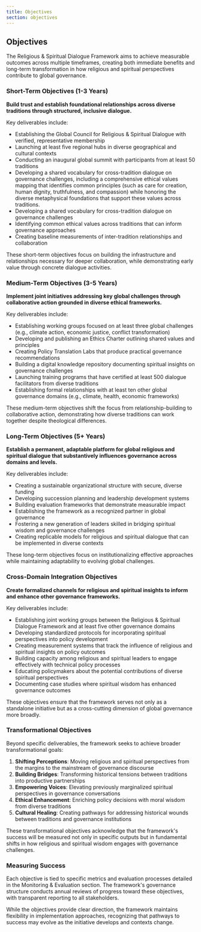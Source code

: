 ```yaml
---
title: Objectives
section: objectives
---
```


## Objectives

The Religious & Spiritual Dialogue Framework aims to achieve measurable outcomes across multiple timeframes, creating both immediate benefits and long-term transformation in how religious and spiritual perspectives contribute to global governance.

### Short-Term Objectives (1-3 Years)

**Build trust and establish foundational relationships across diverse traditions through structured, inclusive dialogue.**

Key deliverables include:
- Establishing the Global Council for Religious & Spiritual Dialogue with verified, representative membership
- Launching at least five regional hubs in diverse geographical and cultural contexts
- Conducting an inaugural global summit with participants from at least 50 traditions
- Developing a shared vocabulary for cross-tradition dialogue on governance challenges, including a comprehensive ethical values mapping that identifies common principles (such as care for creation, human dignity, truthfulness, and compassion) while honoring the diverse metaphysical foundations that support these values across traditions.
- Developing a shared vocabulary for cross-tradition dialogue on governance challenges
- Identifying common ethical values across traditions that can inform governance approaches
- Creating baseline measurements of inter-tradition relationships and collaboration

These short-term objectives focus on building the infrastructure and relationships necessary for deeper collaboration, while demonstrating early value through concrete dialogue activities.

### Medium-Term Objectives (3-5 Years)

**Implement joint initiatives addressing key global challenges through collaborative action grounded in diverse ethical frameworks.**

Key deliverables include:
- Establishing working groups focused on at least three global challenges (e.g., climate action, economic justice, conflict transformation)
- Developing and publishing an Ethics Charter outlining shared values and principles
- Creating Policy Translation Labs that produce practical governance recommendations
- Building a digital knowledge repository documenting spiritual insights on governance challenges
- Launching training programs that have certified at least 500 dialogue facilitators from diverse traditions
- Establishing formal relationships with at least ten other global governance domains (e.g., climate, health, economic frameworks)

These medium-term objectives shift the focus from relationship-building to collaborative action, demonstrating how diverse traditions can work together despite theological differences.

### Long-Term Objectives (5+ Years)

**Establish a permanent, adaptable platform for global religious and spiritual dialogue that substantively influences governance across domains and levels.**

Key deliverables include:
- Creating a sustainable organizational structure with secure, diverse funding
- Developing succession planning and leadership development systems
- Building evaluation frameworks that demonstrate measurable impact
- Establishing the framework as a recognized partner in global governance
- Fostering a new generation of leaders skilled in bridging spiritual wisdom and governance challenges
- Creating replicable models for religious and spiritual dialogue that can be implemented in diverse contexts

These long-term objectives focus on institutionalizing effective approaches while maintaining adaptability to evolving global challenges.

### Cross-Domain Integration Objectives

**Create formalized channels for religious and spiritual insights to inform and enhance other governance frameworks.**

Key deliverables include:
- Establishing joint working groups between the Religious & Spiritual Dialogue Framework and at least five other governance domains
- Developing standardized protocols for incorporating spiritual perspectives into policy development
- Creating measurement systems that track the influence of religious and spiritual insights on policy outcomes
- Building capacity among religious and spiritual leaders to engage effectively with technical policy processes
- Educating policymakers about the potential contributions of diverse spiritual perspectives
- Documenting case studies where spiritual wisdom has enhanced governance outcomes

These objectives ensure that the framework serves not only as a standalone initiative but as a cross-cutting dimension of global governance more broadly.

### Transformational Objectives

Beyond specific deliverables, the framework seeks to achieve broader transformational goals:

1. **Shifting Perceptions**: Moving religious and spiritual perspectives from the margins to the mainstream of governance discourse
2. **Building Bridges**: Transforming historical tensions between traditions into productive partnerships
3. **Empowering Voices**: Elevating previously marginalized spiritual perspectives in governance conversations
4. **Ethical Enhancement**: Enriching policy decisions with moral wisdom from diverse traditions
5. **Cultural Healing**: Creating pathways for addressing historical wounds between traditions and governance institutions

These transformational objectives acknowledge that the framework's success will be measured not only in specific outputs but in fundamental shifts in how religious and spiritual wisdom engages with governance challenges.

### Measuring Success

Each objective is tied to specific metrics and evaluation processes detailed in the Monitoring & Evaluation section. The framework's governance structure conducts annual reviews of progress toward these objectives, with transparent reporting to all stakeholders.

While the objectives provide clear direction, the framework maintains flexibility in implementation approaches, recognizing that pathways to success may evolve as the initiative develops and contexts change.

